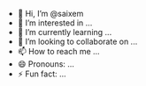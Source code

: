 - 👋 Hi, I’m @saixem
- 👀 I’m interested in ...
- 🌱 I’m currently learning ...
- 💞️ I’m looking to collaborate on ...
- 📫 How to reach me ...
- 😄 Pronouns: ...
- ⚡ Fun fact: ...

<!---
saixem/saixem is a ✨ special ✨ repository because its `README.md` (this file) appears on your GitHub profile.
You can click the Preview link to take a look at your changes.
--->

